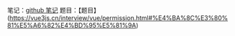 笔记：[github 笔记](https://github.com/sisterAn/blog?tab=readme-ov-file)
题目：【题目】(https://vue3js.cn/interview/vue/permission.html#%E4%BA%8C%E3%80%81%E5%A6%82%E4%BD%95%E5%81%9A)
